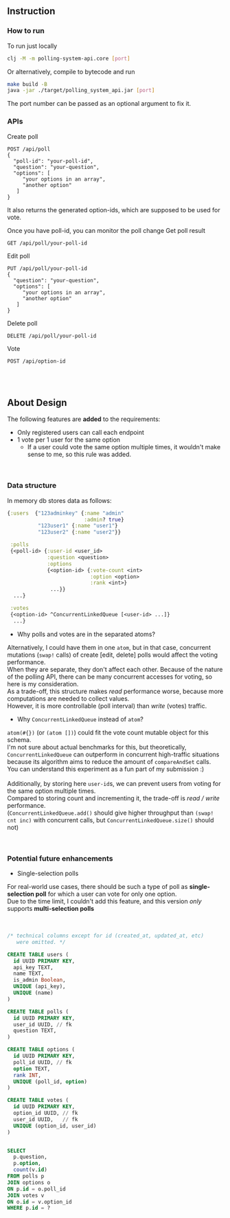 ## Instruction

### How to run
To run just locally
```sh
clj -M -m polling-system-api.core [port]
```
Or alternatively, compile to bytecode and run
```sh
make build -B
java -jar ./target/polling_system_api.jar [port]
```
The port number can be passed as an optional argument to fix it.

### APIs
Create poll
```http
POST /api/poll
{
  "poll-id": "your-poll-id",
  "question": "your-question",
  "options": [
     "your options in an array",
     "another option"
   ]
}
```
It also returns the generated option-ids, which are supposed to be used for vote.

Once you have poll-id, you can monitor the poll change
Get poll result
```http
GET /api/poll/your-poll-id
```

Edit poll
```http
PUT /api/poll/your-poll-id
{
  "question": "your-question",
  "options": [
     "your options in an array",
     "another option"
   ]
}
```
Delete poll
```http
DELETE /api/poll/your-poll-id
```
Vote
```http
POST /api/option-id
```
<br/>
<br/>

## About Design
The following features are **added** to the requirements:
- Only registered users can call each endpoint
- 1 vote per 1 user for the same option
  - If a user could vote the same option multiple times, it wouldn't make sense to me, so this rule was added. 
<br/>

### Data structure
In memory db stores data as follows:
```clojure
{:users  {"123adminkey" {:name "admin"
                         :admin? true}
          "123user1" {:name "user1"}
          "123user2" {:name "user2"}}

 :polls
 {<poll-id> {:user-id <user_id>
             :question <question>
             :options 
             {<option-id> {:vote-count <int>
                           :option <option>
                           :rank <int>}
              ...}}
  ...}

 :votes
 {<option-id> ^ConcurrentLinkedQueue [<user-id> ...]}
  ...}

```
- Why polls and votes are in the separated atoms?

Alternatively, I could have them in one `atom`, but in that case, concurrent mutations (`swap!` calls) of create [edit, delete] polls would affect the voting performance.<br/>
When they are separate, they don't affect each other. Because of the nature of the polling API, there can be many concurrent accesses for voting, so here is my consideration.<br>
As a trade-off, this structure makes *read* performance worse, because more computations are needed to collect values.<br/>
However, it is more controllable (poll interval) than *write* (votes) traffic.

- Why `ConcurrentLinkedQueue` instead of `atom`?

`atom(#{})` (or `(atom [])`) could fit the vote count mutable object for this schema. <br/>
I'm not sure about actual benchmarks for this, but theoretically, `ConcurrentLinkedQueue` can outperform in concurrent high-traffic situations because its algorithm aims to reduce the amount of `compareAndSet` calls.<br/>
You can understand this experiment as a fun part of my submission :)</br></br>
Additionally, by storing here `user-id`s, we can prevent users from voting for the same option multiple times.<br/>
Compared to storing count and incrementing it, the trade-off is *read / write* performance.<br/>
(`ConcurrentLinkedQueue.add()` should give higher throughput than `(swap! cnt inc)` with concurrent calls, but `ConcurrentLinkedQueue.size()` should not)


<br/>

### Potential future enhancements

- Single-selection polls

For real-world use cases, there should be such a type of poll as **single-selection poll** for which a user can vote for only one option. <br/>
Due to the time limit, I couldn't add this feature, and this version *only* supports **multi-selection polls**
<br/>
<br/>
<br/>

```sql
/* technical columns except for id (created_at, updated_at, etc)
   were omitted. */

CREATE TABLE users (
  id UUID PRIMARY KEY,
  api_key TEXT,
  name TEXT,
  is_admin Boolean,
  UNIQUE (api_key),
  UNIQUE (name)
)

CREATE TABLE polls (
  id UUID PRIMARY KEY,
  user_id UUID, // fk
  question TEXT,
)

CREATE TABLE options (
  id UUID PRIMARY KEY,
  poll_id UUID, // fk
  option TEXT,
  rank INT,
  UNIQUE (poll_id, option)
)

CREATE TABLE votes (
  id UUID PRIMARY KEY,
  option_id UUID, // fk
  user_id UUID,   // fk
  UNIQUE (option_id, user_id)
)


SELECT 
  p.question,
  p.option,
  count(v.id)
FROM polls p
JOIN options o
ON p.id = o.poll_id
JOIN votes v
ON o.id = v.option_id
WHERE p.id = ?
```
